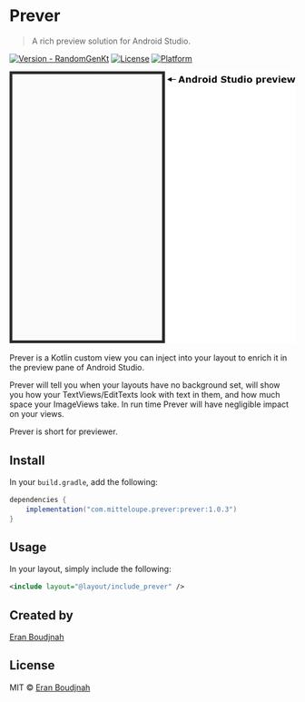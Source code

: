 # Prever
>
> A rich preview solution for Android Studio.
>

[![Version - RandomGenKt](https://img.shields.io/maven-central/v/com.mitteloupe.prever/prever?label=Prever+|+MavenCentral)](https://mvnrepository.com/artifact/com.mitteloupe.prever/prever)
[![License](https://img.shields.io/github/license/EranBoudjnah/Prever)](https://github.com/EranBoudjnah/Prever/blob/master/LICENSE)
[![Platform](https://img.shields.io/badge/platform-android-lightgrey)](https://developer.android.com/reference)

[<img src="https://github.com/EranBoudjnah/Prever/raw/master/Assets/Presentation.gif" width="600"/>](Screenshot)

Prever is a Kotlin custom view you can inject into your layout to enrich it in the preview pane of Android Studio.

Prever will tell you when your layouts have no background set, will show you how your TextViews/EditTexts look with text in them, and how much space your ImageViews take.
In run time Prever will have negligible impact on your views.

Prever is short for previewer.

## Install

In your `build.gradle`, add the following:

```groovy
dependencies {
    implementation("com.mitteloupe.prever:prever:1.0.3")
}
```

## Usage

In your layout, simply include the following:

```xml
<include layout="@layout/include_prever" />
```

## Created by
[Eran Boudjnah](https://www.linkedin.com/in/eranboudjnah)

## License
MIT © [Eran Boudjnah](https://www.linkedin.com/in/eranboudjnah)
